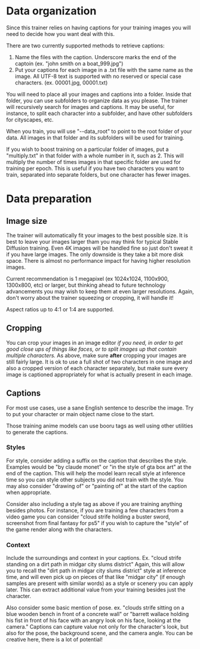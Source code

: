 # Data organization

Since this trainer relies on having captions for your training images you will need to decide how you want deal with this.

There are two currently supported methods to retrieve captions:

1. Name the files with the caption.  Underscore marks the end of the captoin (ex. "john smith on a boat_999.jpg")
2. Put your captions for each image in a .txt file with the same name as the image.  All UTF-8 text is supported with no reserved or special case characters. (ex. 00001.jpg, 00001.txt)

You will need to place all your images and captions into a folder.  Inside that folder, you can use subfolders to organize data as you please.  The trainer will recursively search for images and captions.  It may be useful, for instance, to split each character into a subfolder, and have other subfolders for cityscapes, etc.

When you train, you will use "--data_root" to point to the root folder of your data.  All images in that folder and its subfolders will be used for training.

If you wish to boost training on a particular folder of images, put a "multiply.txt" in that folder with a whole number in it, such as 2.  This will multiply the number of times images in that specific folder are used for training per epoch.   This is useful if you have two characters you want to train, separated into separate folders, but one character has fewer images. 

# Data preparation

## Image size

The trainer will automatically fit your images to the best possible size. It is best to leave your images larger tham you may think for typical Stable Diffusion training.  Even 4K images will be handled fine so just don't sweat it if you have large images.  The only downside is they take a bit more disk space.  There is almost no performance impact for having higher resolution images.

Current recommendation is 1 megapixel (ex 1024x1024, 1100x900, 1300x800, etc) or larger, but thinking ahead to future technology advancements you may wish to keep them at even larger resolutions. Again, don't worry about the trainer squeezing or cropping, it will handle it!

Aspect ratios up to 4:1 or 1:4 are supported. 

## Cropping

You can crop your images in an image editor *if you need, in order to get good close ups of things like faces, or to split images up that contain multiple characters.*  As above, make sure **after** cropping your images are still fairly large.  It is ok to use a full shot of two characters in one image and also a cropped version of each character separately, but make sure every image is captioned appropriately for what is actually present in each image.

## Captions

For most use cases, use a sane English sentence to describe the image.  Try to put your character or main object name close to the start.

Those training anime models can use booru tags as well using other utilities to generate the captions.

### Styles

For style, consider adding a suffix on the caption that describes the style.  Examples would be "by claude monet" or "in the style of gta box art" at the end of the caption.  This will help the model learn recall style at inference time so you can style other subjects you did not train with the style. You may also consider "drawing of" or "painting of" at the start of the caption when appropriate.

Consider also including a style tag as above if you are training anything besides photos.  For instance, if you are training a few characters from a video game you can consider "cloud strife holding a buster sword, screenshot from final fantasy for ps5" if you wish to capture the "style" of the game render along with the characters.

### Context

Include the surroundings and context in your captions.  Ex. "cloud strife standing on a dirt path in midgar city slums district"  Again, this will allow you to recall the "dirt path in midgar city slums district" style at inference time, and will even pick up on pieces of that like "midgar city" (if enough samples are present with similar words) as a style or scenery you can apply later.  This can extract additional value from your training besides just the character.

Also consider some basic mention of pose.  ex. "clouds strife sitting on a blue wooden bench in front of a concrete wall" or "barrett wallace holding his fist in front of his face with an angry look on his face, looking at the camera."  Captions can capture value not only for the character's look, but also for the pose, the background scene, and the camera angle.  You can be creative here, there is a lot of potential!